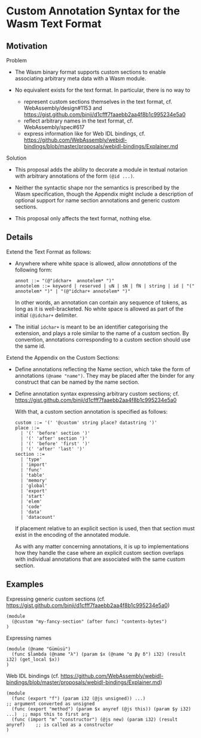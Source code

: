 # Custom Annotation Syntax for the Wasm Text Format

## Motivation

Problem

* The Wasm binary format supports custom sections to enable associating arbitrary meta data with a Wasm module.

* No equivalent exists for the text format. In particular, there is no way to
  - represent custom sections themselves in the text format, cf. WebAssembly/design#1153 and https://gist.github.com/binji/d1cfff7faaebb2aa4f8b1c995234e5a0
  - reflect arbitrary names in the text format, cf. WebAssembly/spec#617
  - express information like for Web IDL bindings, cf. https://github.com/WebAssembly/webidl-bindings/blob/master/proposals/webidl-bindings/Explainer.md

Solution

* This proposal adds the ability to decorate a module in textual notarion with arbitrary annotations of the form `(@id ...)`.

* Neither the syntactic shape nor the semantics is prescribed by the Wasm specification, though the Appendix might include a description of optional support for name section annotations and generic custom sections.

* This proposal only affects the text format, nothing else.


## Details

Extend the Text Format as follows:

* Anywhere where white space is allowed, allow *annotations* of the following form:
  ```
  annot ::= "(@"idchar+  annotelem* ")"
  annotelem ::= keyword | reserved | uN | sN | fN | string | id | "(" annotelem* ")" | "(@"idchar+ annotelem* ")"
  ```
  In other words, an annotation can contain any sequence of tokens, as long as it is well-bracketed.
  No white space is allowed as part of the initial `(@idchar+` delimiter.

* The initial `idchar+` is meant to be an identifier categorising the extension, and plays a role similar to the name of a custom section.
  By convention, annotations corresponding to a custom section should use the same id.

Extend the Appendix on the Custom Sections:

* Define annotations reflecting the Name section, which take the form of annotations `(@name "name")`.
  They may be placed after the binder for any construct that can be named by the name section.

* Define annotation syntax expressing arbitrary custom sections; cf. https://gist.github.com/binji/d1cfff7faaebb2aa4f8b1c995234e5a0

  With that, a custom section annotation is specified as follows:
  ```
  custom ::= '(' '@custom' string place? datastring ')'
  place ::=
    | '(' 'before' section ')'
    | '(' 'after' section ')'
    | '(' 'before' 'first' ')'
    | '(' 'after' 'last' ')'
  section ::=
    | 'type'
    | 'import'
    | 'func'
    | 'table'
    | 'memory'
    | 'global'
    | 'export'
    | 'start'
    | 'elem'
    | 'code'
    | 'data'
    | 'datacount'
  ```
  If placement relative to an explicit section is used, then that section must exist in the encoding of the annotated module.

  As with any matter concerning annotations, it is up to implementations how they handle the case where an explicit custom section overlaps with individual annotations that are associated with the same custom section.


## Examples

Expressing generic custom sections (cf. https://gist.github.com/binji/d1cfff7faaebb2aa4f8b1c995234e5a0)
```wasm
(module
  (@custom "my-fancy-section" (after func) "contents-bytes")
)
```

Expressing names
```wasm
(module (@name "Gümüsü")
  (func $lambda (@name "λ") (param $x (@name "α βγ δ") i32) (result i32) (get_local $x))
)
```

Web IDL bindings (cf. https://github.com/WebAssembly/webidl-bindings/blob/master/proposals/webidl-bindings/Explainer.md)
```wasm
(module
  (func (export "f") (param i32 (@js unsigned)) ...)                        ;; argument converted as unsigned
  (func (export "method") (param $x anyref (@js this)) (param $y i32) ...)  ;; maps this to first arg
  (func (import "m" "constructor") (@js new) (param i32) (result anyref)    ;; is called as a constructor
)
```

